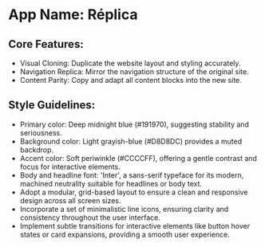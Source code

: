# **App Name**: Réplica

## Core Features:

- Visual Cloning: Duplicate the website layout and styling accurately.
- Navigation Replica: Mirror the navigation structure of the original site.
- Content Parity: Copy and adapt all content blocks into the new site.

## Style Guidelines:

- Primary color: Deep midnight blue (#191970), suggesting stability and seriousness.
- Background color: Light grayish-blue (#D8D8DC) provides a muted backdrop.
- Accent color: Soft periwinkle (#CCCCFF), offering a gentle contrast and focus for interactive elements.
- Body and headline font: 'Inter', a sans-serif typeface for its modern, machined neutrality suitable for headlines or body text.
- Adopt a modular, grid-based layout to ensure a clean and responsive design across all screen sizes.
- Incorporate a set of minimalistic line icons, ensuring clarity and consistency throughout the user interface.
- Implement subtle transitions for interactive elements like button hover states or card expansions, providing a smooth user experience.